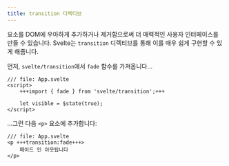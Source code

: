 ```yaml
---
title: transition 디렉티브
---
```


요소를 DOM에 우아하게 추가하거나 제거함으로써 더 매력적인 사용자 인터페이스를 만들 수 있습니다. Svelte는 `transition` 디렉티브를 통해 이를 매우 쉽게 구현할 수 있게 해줍니다.

먼저, `svelte/transition`에서 `fade` 함수를 가져옵니다...

```svelte
/// file: App.svelte
<script>
	+++import { fade } from 'svelte/transition';+++

	let visible = $state(true);
</script>
```

...그런 다음 `<p>` 요소에 추가합니다:

```svelte
/// file: App.svelte
<p +++transition:fade+++>
	페이드 인 아웃됩니다
</p>
```
